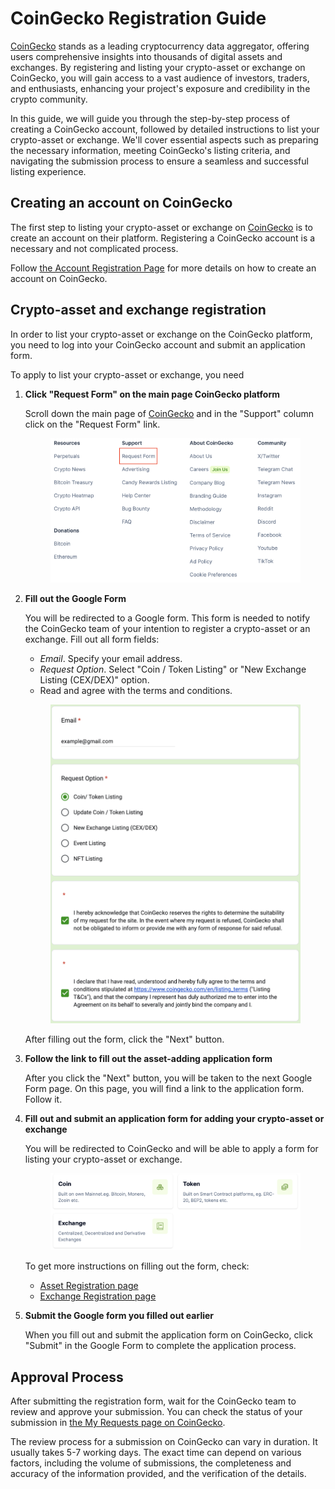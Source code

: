 # CoinGecko Registration Guide

[CoinGecko](https://www.coingecko.com/) stands as a leading cryptocurrency data aggregator, offering users comprehensive insights into thousands of digital assets and exchanges. By registering and listing your crypto-asset or exchange on CoinGecko, you will gain access to a vast audience of investors, traders, and enthusiasts, enhancing your project's exposure and credibility in the crypto community.

In this guide, we will guide you through the step-by-step process of creating a CoinGecko account, followed by detailed instructions to list your crypto-asset or exchange. We'll cover essential aspects such as preparing the necessary information, meeting CoinGecko's listing criteria, and navigating the submission process to ensure a seamless and successful listing experience.

## Creating an account on CoinGecko

The first step to listing your crypto-asset or exchange on [CoinGecko](https://www.coingecko.com/) is to create an account on their platform. Registering a CoinGecko account is a necessary and not complicated process.

Follow [the Account Registration Page](./AccountRegistration.md) for more details on how to create an account on CoinGecko.

## Crypto-asset and exchange registration

In order to list your crypto-asset or exchange on the CoinGecko platform, you need to log into your CoinGecko account and submit an application form.

To apply to list your crypto-asset or exchange, you need

1. **Click "Request Form" on the main page CoinGecko platform**

    Scroll down the main page of [CoinGecko](https://www.coingecko.com/) and in the "Support" column click on the "Request Form" link.

    <p align="center"><img src="./.assets/request_form_link.png" alt="Request Form Link" style="width: 400px"/></p> 

2. **Fill out the Google Form**

    You will be redirected to a Google form. This form is needed to notify the CoinGecko team of your intention to register a crypto-asset or an exchange. Fill out all form fields:

    - *Email*. Specify your email address.
    - *Request Option*. Select "Coin / Token Listing" or "New Exchange Listing (CEX/DEX)" option.
    - Read and agree with the terms and conditions.

    <p align="center"><img src="./.assets/listing_request_google_form.png" alt="Example of filling out Google Form" style="width: 400px"/></p> 

    After filling out the form, click the "Next" button.

3. **Follow the link to fill out the asset-adding application form**

   After you click the "Next" button, you will be taken to the next Google Form page. On this page, you will find a link to the application form. Follow it.

4. **Fill out and submit an application form for adding your crypto-asset or exchange**

    You will be redirected to CoinGecko and will be able to apply a form for listing your crypto-asset or exchange.

    <p align="center"><img src="./.assets/new_listing_request.png" alt="CoinGecko new listing request page" style="width: 400px"/></p> 

    To get more instructions on filling out the form, check:
    - [Asset Registration page](./AssetRegistration.md)
    - [Exchange Registration page](./ExchangeRegistration.md)
   
5. **Submit the Google form you filled out earlier**

    When you fill out and submit the application form on CoinGecko, click "Submit" in the Google Form to complete the application process.

## Approval Process

After submitting the registration form, wait for the CoinGecko team to review and approve your submission. You can check the status of your submission in [the My Requests page on CoinGecko](https://www.coingecko.com/request-form/submissions).

The review process for a submission on CoinGecko can vary in duration. It usually takes 5-7 working days. The exact time can depend on various factors, including the volume of submissions, the completeness and accuracy of the information provided, and the verification of the details.
